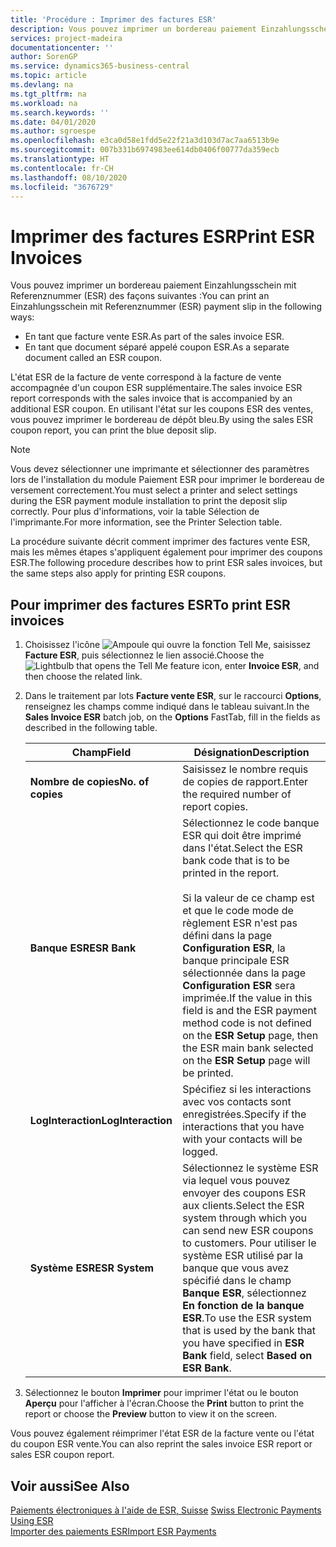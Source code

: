 ```yaml
---
title: 'Procédure : Imprimer des factures ESR'
description: Vous pouvez imprimer un bordereau paiement Einzahlungsschein mit Referenznummer (ESR) de plusieurs façons.
services: project-madeira
documentationcenter: ''
author: SorenGP
ms.service: dynamics365-business-central
ms.topic: article
ms.devlang: na
ms.tgt_pltfrm: na
ms.workload: na
ms.search.keywords: ''
ms.date: 04/01/2020
ms.author: sgroespe
ms.openlocfilehash: e3ca0d58e1fdd5e22f21a3d103d7ac7aa6513b9e
ms.sourcegitcommit: 007b331b6974983ee614db0406f00777da359ecb
ms.translationtype: HT
ms.contentlocale: fr-CH
ms.lasthandoff: 08/10/2020
ms.locfileid: "3676729"
---
```

# <a name="print-esr-invoices"></a><span data-ttu-id="0375b-103">Imprimer des factures ESR</span><span class="sxs-lookup"><span data-stu-id="0375b-103">Print ESR Invoices</span></span>
<span data-ttu-id="0375b-104">Vous pouvez imprimer un bordereau paiement Einzahlungsschein mit Referenznummer (ESR) des façons suivantes :</span><span class="sxs-lookup"><span data-stu-id="0375b-104">You can print an Einzahlungsschein mit Referenznummer (ESR) payment slip in the following ways:</span></span>  

- <span data-ttu-id="0375b-105">En tant que facture vente ESR.</span><span class="sxs-lookup"><span data-stu-id="0375b-105">As part of the sales invoice ESR.</span></span>  
- <span data-ttu-id="0375b-106">En tant que document séparé appelé coupon ESR.</span><span class="sxs-lookup"><span data-stu-id="0375b-106">As a separate document called an ESR coupon.</span></span>  

<span data-ttu-id="0375b-107">L'état ESR de la facture de vente correspond à la facture de vente accompagnée d'un coupon ESR supplémentaire.</span><span class="sxs-lookup"><span data-stu-id="0375b-107">The sales invoice ESR report corresponds with the sales invoice that is accompanied by an additional ESR coupon.</span></span> <span data-ttu-id="0375b-108">En utilisant l'état sur les coupons ESR des ventes, vous pouvez imprimer le bordereau de dépôt bleu.</span><span class="sxs-lookup"><span data-stu-id="0375b-108">By using the sales ESR coupon report, you can print the blue deposit slip.</span></span>  

> [!NOTE]  
>  <span data-ttu-id="0375b-109">Vous devez sélectionner une imprimante et sélectionner des paramètres lors de l'installation du module Paiement ESR pour imprimer le bordereau de versement correctement.</span><span class="sxs-lookup"><span data-stu-id="0375b-109">You must select a printer and select settings during the ESR payment module installation to print the deposit slip correctly.</span></span> <span data-ttu-id="0375b-110">Pour plus d'informations, voir la table Sélection de l'imprimante.</span><span class="sxs-lookup"><span data-stu-id="0375b-110">For more information, see the Printer Selection table.</span></span>  

<span data-ttu-id="0375b-111">La procédure suivante décrit comment imprimer des factures vente ESR, mais les mêmes étapes s'appliquent également pour imprimer des coupons ESR.</span><span class="sxs-lookup"><span data-stu-id="0375b-111">The following procedure describes how to print ESR sales invoices, but the same steps also apply for printing ESR coupons.</span></span>  

## <a name="to-print-esr-invoices"></a><span data-ttu-id="0375b-112">Pour imprimer des factures ESR</span><span class="sxs-lookup"><span data-stu-id="0375b-112">To print ESR invoices</span></span>  

1.  <span data-ttu-id="0375b-113">Choisissez l'icône ![Ampoule qui ouvre la fonction Tell Me](../../media/ui-search/search_small.png "Dites-moi ce que vous voulez faire"), saisissez **Facture ESR**, puis sélectionnez le lien associé.</span><span class="sxs-lookup"><span data-stu-id="0375b-113">Choose the ![Lightbulb that opens the Tell Me feature](../../media/ui-search/search_small.png "Tell me what you want to do") icon, enter **Invoice ESR**, and then choose the related link.</span></span>  
2.  <span data-ttu-id="0375b-114">Dans le traitement par lots **Facture vente ESR**, sur le raccourci **Options**, renseignez les champs comme indiqué dans le tableau suivant.</span><span class="sxs-lookup"><span data-stu-id="0375b-114">In the **Sales Invoice ESR** batch job, on the **Options** FastTab, fill in the fields as described in the following table.</span></span>  

    |<span data-ttu-id="0375b-115">Champ</span><span class="sxs-lookup"><span data-stu-id="0375b-115">Field</span></span>|<span data-ttu-id="0375b-116">Désignation</span><span class="sxs-lookup"><span data-stu-id="0375b-116">Description</span></span>|  
    |---------------------------------|---------------------------------------|  
    |<span data-ttu-id="0375b-117">**Nombre de copies**</span><span class="sxs-lookup"><span data-stu-id="0375b-117">**No. of copies**</span></span>|<span data-ttu-id="0375b-118">Saisissez le nombre requis de copies de rapport.</span><span class="sxs-lookup"><span data-stu-id="0375b-118">Enter the required number of report copies.</span></span>|  
    |<span data-ttu-id="0375b-119">**Banque ESR**</span><span class="sxs-lookup"><span data-stu-id="0375b-119">**ESR Bank**</span></span>|<span data-ttu-id="0375b-120">Sélectionnez le code banque ESR qui doit être imprimé dans l'état.</span><span class="sxs-lookup"><span data-stu-id="0375b-120">Select the ESR bank code that is to be printed in the report.</span></span><br /><br /> <span data-ttu-id="0375b-121">Si la valeur de ce champ est <Blank> et que le code mode de règlement ESR n'est pas défini dans la page **Configuration ESR**, la banque principale ESR sélectionnée dans la page **Configuration ESR** sera imprimée.</span><span class="sxs-lookup"><span data-stu-id="0375b-121">If the value in this field is <Blank> and the ESR payment method code is not defined on the **ESR Setup** page, then the ESR main bank selected on the **ESR Setup** page will be printed.</span></span>|  
    |<span data-ttu-id="0375b-122">**LogInteraction**</span><span class="sxs-lookup"><span data-stu-id="0375b-122">**LogInteraction**</span></span>|<span data-ttu-id="0375b-123">Spécifiez si les interactions avec vos contacts sont enregistrées.</span><span class="sxs-lookup"><span data-stu-id="0375b-123">Specify if the interactions that you have with your contacts will be logged.</span></span>|  
    |<span data-ttu-id="0375b-124">**Système ESR**</span><span class="sxs-lookup"><span data-stu-id="0375b-124">**ESR System**</span></span>|<span data-ttu-id="0375b-125">Sélectionnez le système ESR via lequel vous pouvez envoyer des coupons ESR aux clients.</span><span class="sxs-lookup"><span data-stu-id="0375b-125">Select the ESR system through which you can send new ESR coupons to customers.</span></span> <span data-ttu-id="0375b-126">Pour utiliser le système ESR utilisé par la banque que vous avez spécifié dans le champ **Banque ESR**, sélectionnez **En fonction de la banque ESR**.</span><span class="sxs-lookup"><span data-stu-id="0375b-126">To use the ESR system that is used by the bank that you have specified in **ESR Bank** field, select **Based on ESR Bank**.</span></span>|  

3.  <span data-ttu-id="0375b-127">Sélectionnez le bouton **Imprimer** pour imprimer l'état ou le bouton **Aperçu** pour l'afficher à l'écran.</span><span class="sxs-lookup"><span data-stu-id="0375b-127">Choose the **Print** button to print the report or choose the **Preview** button to view it on the screen.</span></span>  

<span data-ttu-id="0375b-128">Vous pouvez également réimprimer l'état ESR de la facture vente ou l'état du coupon ESR vente.</span><span class="sxs-lookup"><span data-stu-id="0375b-128">You can also reprint the sales invoice ESR report or sales ESR coupon report.</span></span>  

## <a name="see-also"></a><span data-ttu-id="0375b-129">Voir aussi</span><span class="sxs-lookup"><span data-stu-id="0375b-129">See Also</span></span>  
 <span data-ttu-id="0375b-130">[Paiements électroniques à l'aide de ESR, Suisse](swiss-electronic-payments-using-esr.md) </span><span class="sxs-lookup"><span data-stu-id="0375b-130">[Swiss Electronic Payments Using ESR](swiss-electronic-payments-using-esr.md) </span></span>  
 [<span data-ttu-id="0375b-131">Importer des paiements ESR</span><span class="sxs-lookup"><span data-stu-id="0375b-131">Import ESR Payments</span></span>](how-to-import-esr-payments.md)
